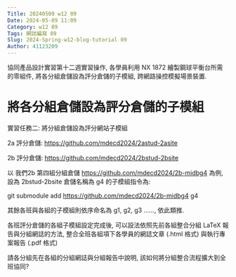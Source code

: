 ```yaml
---
Title: 20240509 w12 09
Date: 2024-05-09 11:09
Category: w12 09
Tags: 網誌編寫 09
Slug: 2024-Spring-w12-blog-tutorial 09
Author: 41123209
---
```


協同產品設計實習第十二週實習操作, 各學員利用 NX 1872 繪製鋼球平衡台所需的零組件, 將各分組倉儲設為評分倉儲的子模組, 跨網路操控模擬場景裝置.



<!-- PELICAN_END_SUMMARY -->

# 將各分組倉儲設為評分倉儲的子模組
實習任務二: 將分組倉儲設為評分網站子模組

2a 評分倉儲: https://github.com/mdecd2024/2astud-2asite

2b 評分倉儲: https://github.com/mdecd2024/2bstud-2bsite

以 我們2b 第四組分組倉儲 https://github.com/mdecd2024/2b-midbg4 為例, 設為 2bstud-2bsite 倉儲名稱為 g4 的子模組指令為:

git submodule add https://github.com/mdecd2024/2b-midbg4 g4

其餘各班與各組的子模組則依序命名為 g1, g2, g3 ......, 依此類推.

各班評分倉儲的各組子模組設定完成後, 可以設法依照先前各組整合分組 LaTeX 報告與分組網誌的方法, 整合全班各組項下各學員的網誌文章 (.html 格式) 與執行專案報告 (.pdf 格式)

請各分組先在各組的分組網誌與分組報告中說明, 該如何將分組整合流程擴大到全班協同?
